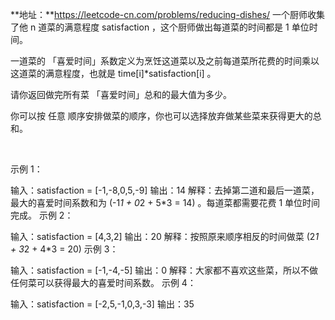 **地址：**https://leetcode-cn.com/problems/reducing-dishes/
一个厨师收集了他 n 道菜的满意程度 satisfaction ，这个厨师做出每道菜的时间都是 1 单位时间。

一道菜的 「喜爱时间」系数定义为烹饪这道菜以及之前每道菜所花费的时间乘以这道菜的满意程度，也就是 time[i]*satisfaction[i] 。

请你返回做完所有菜 「喜爱时间」总和的最大值为多少。

你可以按 任意 顺序安排做菜的顺序，你也可以选择放弃做某些菜来获得更大的总和。

 

示例 1：

输入：satisfaction = [-1,-8,0,5,-9]
输出：14
解释：去掉第二道和最后一道菜，最大的喜爱时间系数和为 (-1*1 + 0*2 + 5*3 = 14) 。每道菜都需要花费 1 单位时间完成。
示例 2：

输入：satisfaction = [4,3,2]
输出：20
解释：按照原来顺序相反的时间做菜 (2*1 + 3*2 + 4*3 = 20)
示例 3：

输入：satisfaction = [-1,-4,-5]
输出：0
解释：大家都不喜欢这些菜，所以不做任何菜可以获得最大的喜爱时间系数。
示例 4：

输入：satisfaction = [-2,5,-1,0,3,-3]
输出：35
